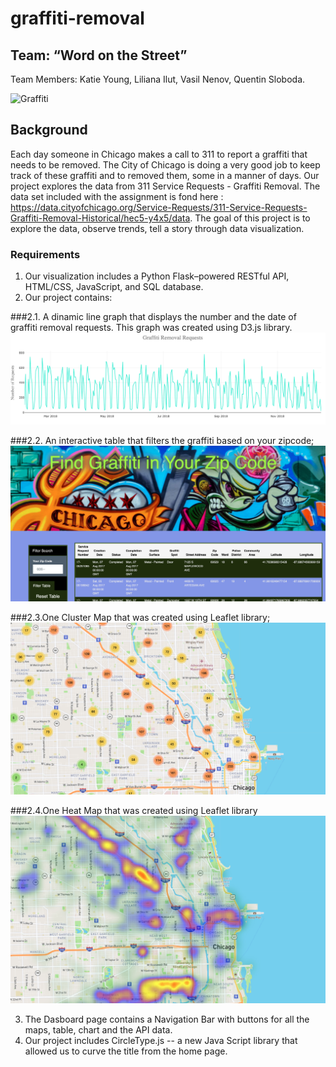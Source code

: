 # graffiti-removal
## Team: “Word on the Street”
Team Members: 
    Katie Young,
    Liliana Ilut,
    Vasil Nenov,
    Quentin Sloboda.


![Graffiti](https://media.giphy.com/media/3o6fITIGbYys34HW6s/giphy.gif)

## Background

Each day someone in Chicago makes a call to 311 to report a graffiti that needs to be removed. The City of Chicago is doing a very good job to keep track of these graffiti and to removed them, some in a manner of days. Our project explores the data from 311 Service Requests - Graffiti Removal. The data set included with the assignment is fond here : https://data.cityofchicago.org/Service-Requests/311-Service-Requests-Graffiti-Removal-Historical/hec5-y4x5/data.
The goal of this project is to explore the data, observe trends, tell a story through data visualization.

### Requirements
1. Our visualization includes a Python Flask–powered RESTful API, HTML/CSS, JavaScript, and SQL database.
2. Our project contains:

###2.1. A dinamic line graph that displays the number and the date of graffiti removal requests. This graph was created using D3.js library.
        ![LinePLot](static/img/line_plot.png)

###2.2. An interactive table that filters the graffiti based on your zipcode;
        ![Table](static/img/table.png)

###2.3.One Cluster Map that was created using Leaflet library;
        ![ClusterMap](static/img/cluster_map.png)

###2.4.One Heat Map that was created using Leaflet library
        ![HeatMap](static/img/heat_map.png)
        
        
3. The Dasboard page contains a Navigation Bar with buttons for all the maps, table, chart and the API data.
4. Our project includes CircleType.js -- a new Java Script library that allowed us to curve the title from the home page.


